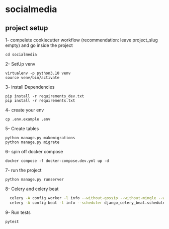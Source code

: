 # socialmedia

## project setup

1- compelete cookiecutter workflow (recommendation: leave project_slug empty) and go inside the project
```
cd socialmedia
```

2- SetUp venv
```
virtualenv -p python3.10 venv
source venv/bin/activate
```

3- install Dependencies
```
pip install -r requirements_dev.txt
pip install -r requirements.txt
```

4- create your env
```
cp .env.example .env
```

5- Create tables
```
python manage.py makemigrations
python manage.py migrate
```

6- spin off docker compose
```
docker compose -f docker-compose.dev.yml up -d
```

7- run the project
```
python manage.py runserver
```

8- Celery and celery beat
```bash
  celery -A config worker -l info --without-gossip --without-mingle --without-heartbeat
  celery -A config beat -l info --scheduler django_celery_beat.schedulers:DatabaseScheduler
```

9- Run tests
```
pytest
```